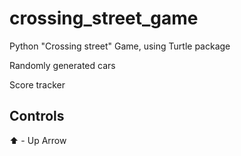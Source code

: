 # crossing_street_game
Python "Crossing street" Game, using Turtle package

Randomly generated cars 

Score tracker

## Controls
⬆️ - Up Arrow



